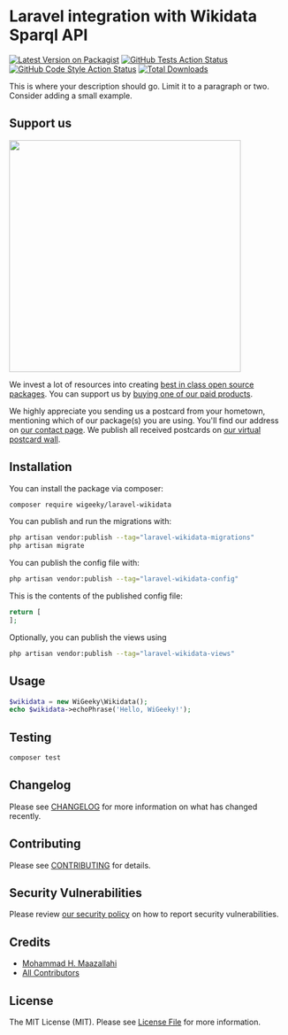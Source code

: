 # Laravel integration with Wikidata Sparql API

[![Latest Version on Packagist](https://img.shields.io/packagist/v/wigeeky/laravel-wikidata.svg?style=flat-square)](https://packagist.org/packages/wigeeky/laravel-wikidata)
[![GitHub Tests Action Status](https://img.shields.io/github/workflow/status/wigeeky/laravel-wikidata/run-tests?label=tests)](https://github.com/wigeeky/laravel-wikidata/actions?query=workflow%3Arun-tests+branch%3Amain)
[![GitHub Code Style Action Status](https://img.shields.io/github/workflow/status/wigeeky/laravel-wikidata/Fix%20PHP%20code%20style%20issues?label=code%20style)](https://github.com/wigeeky/laravel-wikidata/actions?query=workflow%3A"Fix+PHP+code+style+issues"+branch%3Amain)
[![Total Downloads](https://img.shields.io/packagist/dt/wigeeky/laravel-wikidata.svg?style=flat-square)](https://packagist.org/packages/wigeeky/laravel-wikidata)

This is where your description should go. Limit it to a paragraph or two. Consider adding a small example.

## Support us

[<img src="https://github-ads.s3.eu-central-1.amazonaws.com/laravel-wikidata.jpg?t=1" width="419px" />](https://spatie.be/github-ad-click/laravel-wikidata)

We invest a lot of resources into creating [best in class open source packages](https://spatie.be/open-source). You can support us by [buying one of our paid products](https://spatie.be/open-source/support-us).

We highly appreciate you sending us a postcard from your hometown, mentioning which of our package(s) you are using. You'll find our address on [our contact page](https://spatie.be/about-us). We publish all received postcards on [our virtual postcard wall](https://spatie.be/open-source/postcards).

## Installation

You can install the package via composer:

```bash
composer require wigeeky/laravel-wikidata
```

You can publish and run the migrations with:

```bash
php artisan vendor:publish --tag="laravel-wikidata-migrations"
php artisan migrate
```

You can publish the config file with:

```bash
php artisan vendor:publish --tag="laravel-wikidata-config"
```

This is the contents of the published config file:

```php
return [
];
```

Optionally, you can publish the views using

```bash
php artisan vendor:publish --tag="laravel-wikidata-views"
```

## Usage

```php
$wikidata = new WiGeeky\Wikidata();
echo $wikidata->echoPhrase('Hello, WiGeeky!');
```

## Testing

```bash
composer test
```

## Changelog

Please see [CHANGELOG](CHANGELOG.md) for more information on what has changed recently.

## Contributing

Please see [CONTRIBUTING](CONTRIBUTING.md) for details.

## Security Vulnerabilities

Please review [our security policy](../../security/policy) on how to report security vulnerabilities.

## Credits

- [Mohammad H. Maazallahi](https://github.com/WiGeeky)
- [All Contributors](../../contributors)

## License

The MIT License (MIT). Please see [License File](LICENSE.md) for more information.
